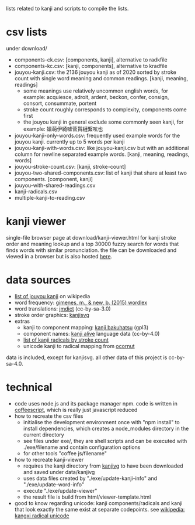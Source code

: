 lists related to kanji and scripts to compile the lists.

# csv lists
under download/
* components-ck.csv: [components, kanji], alternative to radkfile
* components-kc.csv: [kanji, components], alternative to kradfile
* jouyou-kanji.csv: the 2136 jouyou kanji as of 2020 sorted by stroke count with single word meaning and common readings. [kanji, meaning, readings]
  * some meanings use relatively uncommon english words, for example: acquiesce, adroit, ardent, beckon, confer, consign, consort, consummate, portent
  * stroke count roughly corresponds to complexity, components come first
  * the jouyou kanji in general exclude some commonly seen kanji, for example: 嬉萌伊綺嘘菅貰縺繋呟也
* jouyou-kanji-only-words.csv: frequently used example words for the jouyou kanji. currently up to 5 words per kanji
* jouyou-kanji-with-words.csv: like jouyou-kanji.csv but with an additional column for newline separated example words. [kanji, meaning, readings, words]
* jouyou-stroke-count.csv: [kanji, stroke-count]
* jouyou-two-shared-components.csv: list of kanji that share at least two components. [component, kanji]
* jouyou-with-shared-readings.csv
* kanji-radicals.csv
* multiple-kanji-to-reading.csv

# kanji viewer
single-file browser page at download/kanji-viewer.html for kanji stroke order and meaning lookup and a top 30000 fuzzy search for words that finds words with similar pronunciation.
the file can be downloaded and viewed in a browser but is also hosted [here](http://sph.mn/other/kanji-viewer.html).

# data sources
* [list of jouyou kanji](https://en.wikipedia.org/wiki/List_of_j%C5%8Dy%C5%8D_kanji) on wikipedia
* word frequency: [gimenes, m., & new, b. (2015) wordlex](http://www.lexique.org/?page_id=250)
* word translations: [jmdict](http://www.edrdg.org/jmdict/j_jmdict.html) (cc-by-sa-3.0)
* stroke order graphics: [kanjisvg](https://github.com/KanjiVG/kanjivg/releases)
* extras
  * kanji to component mapping: [kanji bakuhatsu](https://github.com/ScottOglesby/kanji-bakuhatsu) (gpl3)
  * component names: [kanji alive](https://github.com/kanjialive/kanji-data-media) language data (cc-by-4.0)
  * [list of kanji radicals by stroke count](https://en.wikipedia.org/wiki/List_of_kanji_radicals_by_stroke_count)
  * unicode kanji to radical mapping from [ocornut](https://gist.github.com/ocornut/18844be7446b63d936e4fab8fb5e6e01)

data is included, except for kanjisvg. all other data of this project is cc-by-sa-4.0.

# technical
* code uses node.js and its package manager npm. code is written in [coffeescript](http://coffeescript.org), which is really just javascript reduced
* how to recreate the csv files
  * initialise the development environment once with "npm install" to install dependencies, which creates a node_modules directory in the current directory
  * see files under exe/, they are shell scripts and can be executed with ./exe/filename and contain configuration options
  * for other tools "coffee js/filename"
* how to recreate kanji-viewer
  * requires the kanji directory from [kanjivg](https://github.com/KanjiVG/kanjivg) to have been downloaded and saved under data/kanjivg
  * uses data files created by "./exe/update-kanji-info" and "./exe/update-word-info"
  * execute "./exe/update-viewer"
  * the result file is build from html/viewer-template.html
* good to know regarding unicode: kanji components/radicals and kanji that look exactly the same exist at separate codepoints. see [wikipedia: kangxi radical unicode](https://en.wikipedia.org/wiki/Kangxi_radical#Unicode)
